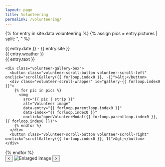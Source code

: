 ```yaml
---
layout: page
title: Volunteering
permalink: /volunteering/
---
```


<!-- === Volunteering Entries === -->
{% for entry in site.data.volunteering %}
  {% assign pics = entry.pictures | split: ", " %}
  <div class="volunteer-entry">
    <div class="volunteer-title">{{ entry.date }} - {{ entry.site }}</div>
    <div class="volunteer-weather">{{ entry.weather }}</div>
    <div class="volunteer-text">{{ entry.text }}</div>

    <div class="volunteer-gallery-box">
      <button class="volunteer-scroll-button volunteer-scroll-left" onclick="scrollGallery({{ forloop.index0 }}, -1)">&lt;</button>
      <div class="volunteer-scroll-wrapper" id="gallery-{{ forloop.index0 }}">
        {% for pic in pics %}
          <img 
            src="{{ pic | strip }}" 
            alt="Volunteer image" 
            data-entry="{{ forloop.parentloop.index0 }}" 
            data-index="{{ forloop.index0 }}" 
            onclick="openVolunteerModal({{ forloop.parentloop.index0 }}, {{ forloop.index0 }})">
        {% endfor %}
      </div>
      <button class="volunteer-scroll-button volunteer-scroll-right" onclick="scrollGallery({{ forloop.index0 }}, 1)">&gt;</button>
    </div>
  </div>
{% endfor %}

<!-- === Modal Viewer === -->
<div id="volunteer-modal" onclick="handleModalBackgroundClick(event)">
  <button class="volunteer-modal-nav" id="modal-prev" onclick="navigateModal(event, -1)">&lt;</button>
  <img id="volunteer-modal-img" src="" alt="Enlarged image">
  <button class="volunteer-modal-nav" id="modal-next" onclick="navigateModal(event, 1)">&gt;</button>
</div>

<script>
const galleries = {}; // Stores arrays of image URLs per entry index
let currentEntryIndex = 0;
let currentImageIndex = 0;

document.addEventListener('DOMContentLoaded', () => {
  // Build gallery data from images
  document.querySelectorAll('.volunteer-scroll-wrapper').forEach((wrapper, i) => {
    const imgs = wrapper.querySelectorAll('img');
    galleries[i] = Array.from(imgs).map(img => img.src);
  });
});

function scrollGallery(index, direction) {
  const container = document.getElementById('gallery-' + index);
  container.scrollBy({ left: direction * 250, behavior: 'smooth' });
}

function openVolunteerModal(entryIndex, imgIndex) {
  currentEntryIndex = entryIndex;
  currentImageIndex = imgIndex;
  const imgSrc = galleries[entryIndex][imgIndex];

  document.getElementById('volunteer-modal-img').src = imgSrc;
  document.getElementById('volunteer-modal').style.display = 'flex';
}

function handleModalBackgroundClick(event) {
  if (event.target.id === 'volunteer-modal') {
    document.getElementById('volunteer-modal').style.display = 'none';
  }
}

function navigateModal(event, direction) {
  event.stopPropagation();

  const gallery = galleries[currentEntryIndex];
  currentImageIndex += direction;

  if (currentImageIndex < 0) currentImageIndex = 0;
  if (currentImageIndex >= gallery.length) currentImageIndex = gallery.length - 1;

  document.getElementById('volunteer-modal-img').src = gallery[currentImageIndex];
}
</script>

